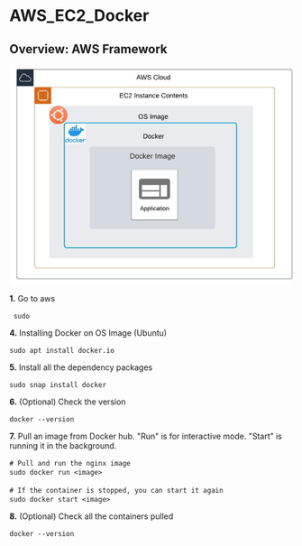 # AWS_EC2_Docker

## Overview: AWS Framework

<p align="center">
  <img src="https://raw.githubusercontent.com/camillekokoko/AWS_EC2_Docker/main/AWS_framework.jpeg" alt="AWS Framework" width="500">
</p>

**1.** Go to aws
```
 sudo
```

**4.** Installing Docker on OS Image (Ubuntu)
```
sudo apt install docker.io
```

**5.** Install all the dependency packages 
```
sudo snap install docker
```

**6.** (Optional) Check the version
```
docker --version
```

**7.** Pull an image from Docker hub. "Run" is for interactive mode. "Start" is running it in the background.
```
# Pull and run the nginx image
sudo docker run <image>

# If the container is stopped, you can start it again
sudo docker start <image>
```

**8.** (Optional) Check all the containers pulled
```
docker --version
```
